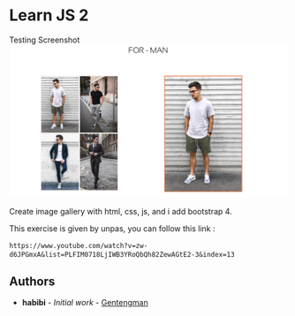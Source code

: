 # Learn JS 2


Testing Screenshot
![ScreenShot](/screenshots/screenshot-1.png)

Create image gallery with html, css, js, and i add bootstrap 4.




This exercise is given by unpas, you can follow this link  :

```
https://www.youtube.com/watch?v=zw-d6JPGmxA&list=PLFIM0718LjIWB3YRoQbQh82ZewAGtE2-3&index=13
```

## Authors

* **habibi** - *Initial work* - [Gentengman](https://github.com/habibiaboy)

